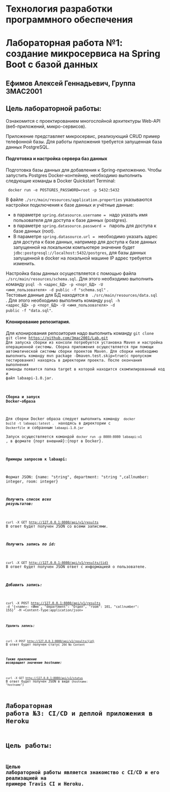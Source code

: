 
# Технология разработки программного обеспечения
# Лабораторная работа №1: создание микросервиса на Spring Boot с базой данных
## Ефимов Алексей Геннадьевич, Группа 3МАС2001
## Цель лабораторной работы: 
Ознакомится с проектированием многослойной архитектуры Web-API (веб-приложений, микро-сервисов).

Приложение представляет микросервис, реализующий CRUD пример телефонной базы.
Для работы приложения требуется запущенная база данных PostgreSQL. 
#### Подготовка и настройка сервера баз данных
Подготовка базы данных для добавления к Spring-приложению. Чтобы запустить Postgres Docker-контейнер, необходимо выполнить следующие команды в Docker Quickstart Terminal:

` docker run -e POSTGRES_PASSWORD=root -p 5432:5432` 
 
В файле <code>./src/main/resources/application.properties</code> указываются настройки подключения к базе данных и учётные данные:
  * в параметре <code>spring.datasource.username = </code> надо указать имя пользователя для доступа к базе данных (postgres).
  * в параметре <code>spring.datasource.password = </code> пароль для доступа к базе данных (root). 
  * В параметре <code>spring.datasource.url = </code> необходимо указать адрес для доступа к базе данных, например для доступа к базе данных запущенной на локальном компьютере значение будет <code>jdbc:postgresql://localhost:5432/postgres</code>, для базы данных запущенной в docker на локальной машине IP адрес требуется изменить.   

Настройка базы данных осуществляется с помощью файла <code>./src/main/resources/schema.sql</code>. Для этого необходимо выполнить команду <code>psql -h <адрес_БД> -p <порт_БД> -U <имя_пользователя> -d public -f "schema.sql"</code> .  
Тестовые данные для БД находятся в <code> ./src/main/resources/data.sql </code> . Для этого необходимо выполнить команду <code>psql -h <адрес_БД> -p <порт_БД> -U <имя_пользователя> -d public -f "data.sql"</code>.    
#### Клонирование репозитария.
Для клонирования репозитория надо выполнить команду <code>git clone  git clone https://github.com/3mac2001/Lab.git
Для запуска сборки из консоли потребуется установка Maven и настройка операционной системы. Сборка приложения осуществляется при помощи автоматической системы сборки проектов Maven. 
Для сборки необходимо выполнить команду mvn package -Dmaven.test.skip=true(с пропуском тестирования) находясь в директории проекта. После окончания выполнения команды появится папка target в которой находится скомпилированный код и файл labaapi-1.0.jar.
#### Сборка и запуск Docker-образа 
Для сборки Docker образа следует выполнить команду <code> docker build -t labaapi:latest . </code> находясь в директории с <code>Dockerfile</code> и собранным <code>labaapi-1.0.jar</code>   
Запуск осуществляется командой <code>docker run -p 8080:8080 labaapi:v1 </code>, в формате {порт внешний}:{порт в Docker}.  
#### Примеры запросов к labaapi:
Формат JSON: {name: "string", department: "string ",callnumber: integer, room: integer}
##### Получить список всех результатов: 
<code>curl -X GET http://127.0.0.1:8080/api/v1/results</code>
В ответ будет получен JSON со всеми записями. 
##### Получить запись по id: 
<code>curl -X GET http://127.0.0.1:8080/api/v1/results/{id}</code> 
В ответ будет получен JSON ответ с информацией о пользователе. 
##### Добавить запись: 
<code>curl -X POST http://127.0.0.1:8080/api/v1/results -d ‘{«name»: «Имя″, "department": "Отдел", "room": 101, "callnumber": 155}’ -H «Content-Type:application/json» 
##### Удалить запись: 
<code>curl -X POST http://127.0.0.1:8080/api/v1/results/{id}</code>
В ответ будет получен статус <code>204 No Content</code>
##### Также приложение возвращает значение hostname: 
<code>curl -X GET http://127.0.0.1:8080/api/v1/status</code>
В ответ будет получен JSON в виде <code>{hostname: "hostname"}</code>
# Лабораторная работа №3: CI/CD и деплой приложения в Heroku
# Цель работы: 
## Целью лабораторной работы является знакомство с CI/CD и его реализацией на примере Travis CI и Heroku.

